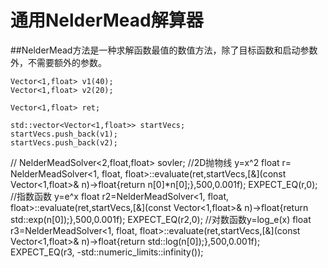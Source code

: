 # 通用NelderMead解算器
##NelderMead方法是一种求解函数最值的数值方法，除了目标函数和启动参数外，不需要额外的参数。

    
    Vector<1,float> v1(40);
    Vector<1,float> v2(20);
    
    Vector<1,float> ret;
    
    std::vector<Vector<1,float>> startVecs;
    startVecs.push_back(v1);
    startVecs.push_back(v2);

   // NelderMeadSolver<2,float,float> sovler;
    //2D抛物线 y=x^2
    float r= NelderMeadSolver<1, float, float>::evaluate(ret,startVecs,[&](const Vector<1,float>& n)->float{return n[0]*n[0];},500,0.001f);
    EXPECT_EQ(r,0);
    //指数函数 y=e^x
    float r2=NelderMeadSolver<1, float, float>::evaluate(ret,startVecs,[&](const Vector<1,float>& n)->float{return std::exp(n[0]);},500,0.001f);
    EXPECT_EQ(r2,0);
    //对数函数y=log_e(x)
    float r3=NelderMeadSolver<1, float, float>::evaluate(ret,startVecs,[&](const Vector<1,float>& n)->float{return std::log(n[0]);},500,0.001f);
	EXPECT_EQ(r3, -std::numeric_limits<float>::infinity());
        
